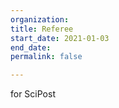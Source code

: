 ```yaml
---
organization: 
title: Referee
start_date: 2021-01-03
end_date: 
permalink: false

---
```

for SciPost